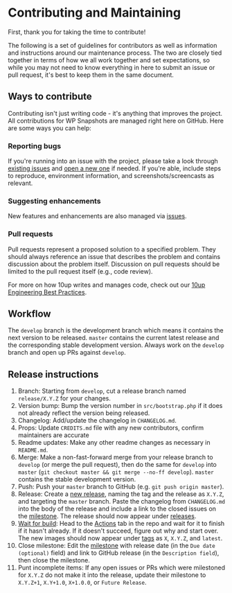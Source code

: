 # Contributing and Maintaining

First, thank you for taking the time to contribute!

The following is a set of guidelines for contributors as well as information and instructions around our maintenance process.  The two are closely tied together in terms of how we all work together and set expectations, so while you may not need to know everything in here to submit an issue or pull request, it's best to keep them in the same document.

## Ways to contribute

Contributing isn't just writing code - it's anything that improves the project.  All contributions for WP Snapshots are managed right here on GitHub.  Here are some ways you can help:

### Reporting bugs

If you're running into an issue with the project, please take a look through [existing issues](https://github.com/10up/wpsnapshots/issues) and [open a new one](https://github.com/10up/wpsnapshots/issues/new) if needed.  If you're able, include steps to reproduce, environment information, and screenshots/screencasts as relevant.

### Suggesting enhancements

New features and enhancements are also managed via [issues](https://github.com/10up/wpsnapshots/issues).

### Pull requests

Pull requests represent a proposed solution to a specified problem.  They should always reference an issue that describes the problem and contains discussion about the problem itself.  Discussion on pull requests should be limited to the pull request itself (e.g., code review).

For more on how 10up writes and manages code, check out our [10up Engineering Best Practices](https://10up.github.io/Engineering-Best-Practices/).

## Workflow

The `develop` branch is the development branch which means it contains the next version to be released.  `master` contains the current latest release and the corresponding stable development version.  Always work on the `develop` branch and open up PRs against `develop`.

## Release instructions

1. Branch: Starting from `develop`, cut a release branch named `release/X.Y.Z` for your changes.
1. Version bump: Bump the version number in `src/bootstrap.php` if it does not already reflect the version being released.
1. Changelog: Add/update the changelog in `CHANGELOG.md`.
1. Props: Update `CREDITS.md` file with any new contributors, confirm maintainers are accurate
1. Readme updates: Make any other readme changes as necessary in `README.md`.
1. Merge: Make a non-fast-forward merge from your release branch to `develop` (or merge the pull request), then do the same for `develop` into `master` (`git checkout master && git merge --no-ff develop`).  `master` contains the stable development version.
1. Push: Push your `master` branch to GitHub (e.g. `git push origin master`).
1. Release: Create a [new release](https://github.com/10up/wpsnapshots/releases/new), naming the tag and the release as `X.Y.Z`, and targeting the `master` branch.  Paste the changelog from `CHANGELOG.md` into the body of the release and include a link to the closed issues on the [milestone](https://github.com/10up/wpsnapshots/milestone/#?closed=1).  The release should now appear under [releases](https://github.com/10up/wpsnapshots/releases).
1. [Wait for build](https://xkcd.com/303/): Head to the [Actions](https://github.com/10up/wpsnapshots/actions) tab in the repo and wait for it to finish if it hasn't already. If it doesn't succeed, figure out why and start over.  The new images should now appear under [tags](https://hub.docker.com/r/10up/wpsnapshots/tags?page=1&ordering=last_updated) as `X`, `X.Y.Z`, and `latest`.
1. Close milestone: Edit the [milestone](https://github.com/10up/wpsnapshots/milestone/#) with release date (in the `Due date (optional)` field) and link to GitHub release (in the `Description field`), then close the milestone.
1. Punt incomplete items: If any open issues or PRs which were milestoned for `X.Y.Z` do not make it into the release, update their milestone to `X.Y.Z+1`, `X.Y+1.0`, `X+1.0.0`, or `Future Release`.
